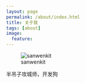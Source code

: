 ```yaml
---
layout: page
permalink: /about/index.html
title: 关于我
tags: [about]
image:
  feature: 
---
```

<figure>
  <img src="{{ site.url }}/images/moe.png" alt="sanwenkit">
  <figcaption>sanwenkit</figcaption>
</figure>

<div class="alert alert-success" role="alert">
    半吊子攻城师，开发狗
</div>
